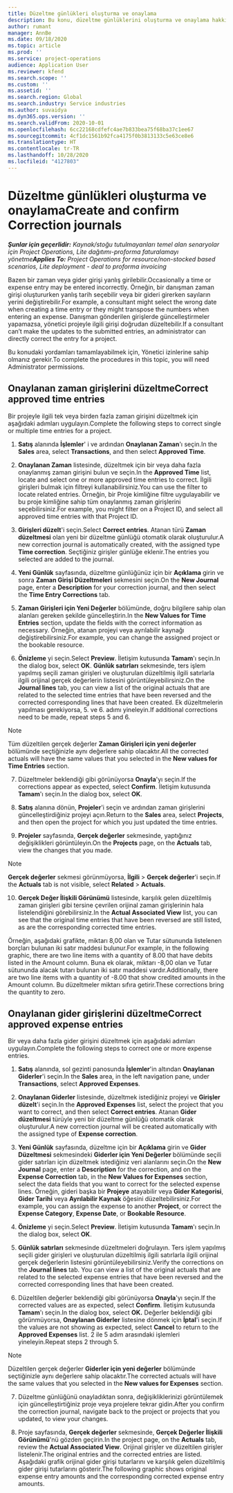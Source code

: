 ```yaml
---
title: Düzeltme günlükleri oluşturma ve onaylama
description: Bu konu, düzeltme günlüklerini oluşturma ve onaylama hakkında bilgi sağlar.
author: rumant
manager: AnnBe
ms.date: 09/18/2020
ms.topic: article
ms.prod: ''
ms.service: project-operations
audience: Application User
ms.reviewer: kfend
ms.search.scope: ''
ms.custom: ''
ms.assetid: ''
ms.search.region: Global
ms.search.industry: Service industries
ms.author: suvaidya
ms.dyn365.ops.version: ''
ms.search.validFrom: 2020-10-01
ms.openlocfilehash: 6cc22168cdfefc4ae7b833bea75f68ba37c1ee67
ms.sourcegitcommit: 4cf1dc1561b92fca4175f0b3813133c5e63ce8e6
ms.translationtype: HT
ms.contentlocale: tr-TR
ms.lasthandoff: 10/28/2020
ms.locfileid: "4127803"
---
```

# <a name="create-and-confirm-correction-journals"></a><span data-ttu-id="8397c-103">Düzeltme günlükleri oluşturma ve onaylama</span><span class="sxs-lookup"><span data-stu-id="8397c-103">Create and confirm Correction journals</span></span>

<span data-ttu-id="8397c-104">_**Şunlar için geçerlidir:** Kaynak/stoğu tutulmayanları temel alan senaryolar için Project Operations, Lite dağıtımı-proforma faturalamayı yönetme_</span><span class="sxs-lookup"><span data-stu-id="8397c-104">_**Applies To:** Project Operations for resource/non-stocked based scenarios, Lite deployment - deal to proforma invoicing_</span></span>

<span data-ttu-id="8397c-105">Bazen bir zaman veya gider girişi yanlış girilebilir.</span><span class="sxs-lookup"><span data-stu-id="8397c-105">Occasionally a time or expense entry may be entered incorrectly.</span></span> <span data-ttu-id="8397c-106">Örneğin, bir danışman zaman girişi oluştururken yanlış tarih seçebilir veya bir gideri girerken sayıların yerini değiştirebilir.</span><span class="sxs-lookup"><span data-stu-id="8397c-106">For example, a consultant might select the wrong date when creating a time entry or they might transpose the numbers when entering an expense.</span></span> <span data-ttu-id="8397c-107">Danışman gönderilen girişlerde güncelleştirmeler yapamazsa, yönetici projeyle ilgili girişi doğrudan düzeltebilir.</span><span class="sxs-lookup"><span data-stu-id="8397c-107">If a consultant can’t make the updates to the submitted entries, an administrator can directly correct the entry for a project.</span></span>

<span data-ttu-id="8397c-108">Bu konudaki yordamları tamamlayabilmek için, Yönetici izinlerine sahip olmanız gerekir.</span><span class="sxs-lookup"><span data-stu-id="8397c-108">To complete the procedures in this topic, you will need Administrator permissions.</span></span>

## <a name="correct-approved-time-entries"></a><span data-ttu-id="8397c-109">Onaylanan zaman girişlerini düzeltme</span><span class="sxs-lookup"><span data-stu-id="8397c-109">Correct approved time entries</span></span>     

<span data-ttu-id="8397c-110">Bir projeyle ilgili tek veya birden fazla zaman girişini düzeltmek için aşağıdaki adımları uygulayın.</span><span class="sxs-lookup"><span data-stu-id="8397c-110">Complete the following steps to correct single or multiple time entries for a project.</span></span>

1. <span data-ttu-id="8397c-111">**Satış** alanında **İşlemler**' i ve ardından **Onaylanan Zaman**'ı seçin.</span><span class="sxs-lookup"><span data-stu-id="8397c-111">In the **Sales** area, select **Transactions**, and then select **Approved Time**.</span></span> 

2. <span data-ttu-id="8397c-112">**Onaylanan Zaman** listesinde, düzeltmek için bir veya daha fazla onaylanmış zaman girişini bulun ve seçin.</span><span class="sxs-lookup"><span data-stu-id="8397c-112">In the **Approved Time** list, locate and select one or more approved time entries to correct.</span></span> <span data-ttu-id="8397c-113">İlgili girişleri bulmak için filtreyi kullanabilirsiniz.</span><span class="sxs-lookup"><span data-stu-id="8397c-113">You can use the filter to locate related entries.</span></span> <span data-ttu-id="8397c-114">Örneğin, bir Proje kimliğine filtre uygulayabilir ve bu proje kimliğine sahip tüm onaylanmış zaman girişlerini seçebilirsiniz.</span><span class="sxs-lookup"><span data-stu-id="8397c-114">For example, you might filter on a Project ID, and select all approved time entries with that Project ID.</span></span>

3. <span data-ttu-id="8397c-115">**Girişleri düzelt**'i seçin.</span><span class="sxs-lookup"><span data-stu-id="8397c-115">Select **Correct entries**.</span></span> <span data-ttu-id="8397c-116">Atanan türü **Zaman düzeltmesi** olan yeni bir düzeltme günlüğü otomatik olarak oluşturulur.</span><span class="sxs-lookup"><span data-stu-id="8397c-116">A new correction journal is automatically created, with the assigned type **Time correction**.</span></span> <span data-ttu-id="8397c-117">Seçtiğiniz girişler günlüğe eklenir.</span><span class="sxs-lookup"><span data-stu-id="8397c-117">The entries you selected are added to the journal.</span></span> 

4. <span data-ttu-id="8397c-118">**Yeni Günlük** sayfasında, düzeltme günlüğünüz için bir **Açıklama** girin ve sonra **Zaman Girişi Düzeltmeleri** sekmesini seçin.</span><span class="sxs-lookup"><span data-stu-id="8397c-118">On the **New Journal** page, enter a **Description** for your correction journal, and then select the **Time Entry Corrections** tab.</span></span>  

5. <span data-ttu-id="8397c-119">**Zaman Girişleri için Yeni Değerler** bölümünde, doğru bilgilere sahip olan alanları gereken şekilde güncelleştirin.</span><span class="sxs-lookup"><span data-stu-id="8397c-119">In the **New Values for Time Entries** section, update the fields with the correct information as necessary.</span></span> <span data-ttu-id="8397c-120">Örneğin, atanan projeyi veya ayrılabilir kaynağı değiştirebilirsiniz.</span><span class="sxs-lookup"><span data-stu-id="8397c-120">For example, you can change the assigned project or the bookable resource.</span></span>

6. <span data-ttu-id="8397c-121">**Önizleme** yi seçin.</span><span class="sxs-lookup"><span data-stu-id="8397c-121">Select **Preview**.</span></span> <span data-ttu-id="8397c-122">İletişim kutusunda **Tamam**'ı seçin.</span><span class="sxs-lookup"><span data-stu-id="8397c-122">In the dialog box, select **OK**.</span></span> <span data-ttu-id="8397c-123">**Günlük satırları** sekmesinde, ters işlem yapılmış seçili zaman girişleri ve oluşturulan düzeltilmiş ilgili satırlarla ilgili orijinal gerçek değerlerin listesini görüntüleyebilirsiniz.</span><span class="sxs-lookup"><span data-stu-id="8397c-123">On the **Journal lines** tab, you can view a list of the original actuals that are related to the selected time entries that have been reversed and the corrected corresponding lines that have been created.</span></span> <span data-ttu-id="8397c-124">Ek düzeltmelerin yapılması gerekiyorsa, 5. ve 6. adımı yineleyin.</span><span class="sxs-lookup"><span data-stu-id="8397c-124">If additional corrections need to be made, repeat steps 5 and 6.</span></span> 

> [!NOTE]
> <span data-ttu-id="8397c-125">Tüm düzeltilen gerçek değerler **Zaman Girişleri için yeni değerler** bölümünde seçtiğinizle aynı değerlere sahip olacaktır.</span><span class="sxs-lookup"><span data-stu-id="8397c-125">All the corrected actuals will have the same values that you selected in the **New values for Time Entries** section.</span></span>

7. <span data-ttu-id="8397c-126">Düzeltmeler beklendiği gibi görünüyorsa **Onayla**'yı seçin.</span><span class="sxs-lookup"><span data-stu-id="8397c-126">If the corrections appear as expected, select **Confirm**.</span></span> <span data-ttu-id="8397c-127">İletişim kutusunda **Tamam**'ı seçin.</span><span class="sxs-lookup"><span data-stu-id="8397c-127">In the dialog box, select **OK**.</span></span>

8. <span data-ttu-id="8397c-128">**Satış** alanına dönün, **Projeler**'i seçin ve ardından zaman girişlerini güncelleştirdiğiniz projeyi açın.</span><span class="sxs-lookup"><span data-stu-id="8397c-128">Return to the **Sales** area, select **Projects**, and then open the project for which you just updated the time entries.</span></span> 

9. <span data-ttu-id="8397c-129">**Projeler** sayfasında, **Gerçek değerler** sekmesinde, yaptığınız değişiklikleri görüntüleyin.</span><span class="sxs-lookup"><span data-stu-id="8397c-129">On the **Projects** page, on the **Actuals** tab, view the changes that you made.</span></span> 

> [!NOTE]
> <span data-ttu-id="8397c-130">**Gerçek değerler** sekmesi görünmüyorsa, **İlgili** > **Gerçek değerler**'i seçin.</span><span class="sxs-lookup"><span data-stu-id="8397c-130">If the **Actuals** tab is not visible, select **Related** > **Actuals**.</span></span>  

10. <span data-ttu-id="8397c-131">**Gerçek Değer İlişkili Görünümü** listesinde, karşılık gelen düzeltilmiş zaman girişleri gibi tersine çevrilen orijinal zaman girişlerinin hala listelendiğini görebilirsiniz.</span><span class="sxs-lookup"><span data-stu-id="8397c-131">In the **Actual Associated View** list, you can see that the original time entries that have been reversed are still listed, as are the corresponding corrected time entries.</span></span> 

<span data-ttu-id="8397c-132">Örneğin, aşağıdaki grafikte, miktarı 8,00 olan ve Tutar sütununda listelenen borçları bulunan iki satır maddesi bulunur.</span><span class="sxs-lookup"><span data-stu-id="8397c-132">For example, in the following graphic, there are two line items with a quantity of 8.00 that have debits listed in the Amount column.</span></span> <span data-ttu-id="8397c-133">Buna ek olarak, miktarı -8,00 olan ve Tutar sütununda alacak tutarı bulunan iki satır maddesi vardır.</span><span class="sxs-lookup"><span data-stu-id="8397c-133">Additionally, there are two line items with a quantity of -8.00 that show credited amounts in the Amount column.</span></span> <span data-ttu-id="8397c-134">Bu düzeltmeler miktarı sıfıra getirir.</span><span class="sxs-lookup"><span data-stu-id="8397c-134">These corrections bring the quantity to zero.</span></span>

 
## <a name="correct-approved-expense-entries"></a><span data-ttu-id="8397c-135">Onaylanan gider girişlerini düzeltme</span><span class="sxs-lookup"><span data-stu-id="8397c-135">Correct approved expense entries</span></span>

<span data-ttu-id="8397c-136">Bir veya daha fazla gider girişini düzeltmek için aşağıdaki adımları uygulayın.</span><span class="sxs-lookup"><span data-stu-id="8397c-136">Complete the following steps to correct one or more expense entries.</span></span> 

1. <span data-ttu-id="8397c-137">**Satış** alanında, sol gezinti panosunda **İşlemler**'in altından **Onaylanan Giderler**'i seçin.</span><span class="sxs-lookup"><span data-stu-id="8397c-137">In the **Sales** area, in the left navigation pane, under **Transactions**, select **Approved Expenses**.</span></span>

2. <span data-ttu-id="8397c-138">**Onaylanan Giderler** listesinde, düzeltmek istediğiniz projeyi ve **Girişler düzelt**'i seçin.</span><span class="sxs-lookup"><span data-stu-id="8397c-138">In the **Approved Expenses** list, select the project that you want to correct, and then select **Correct entries**.</span></span> <span data-ttu-id="8397c-139">Atanan **Gider düzeltmesi** türüyle yeni bir düzeltme günlüğü otomatik olarak oluşturulur.</span><span class="sxs-lookup"><span data-stu-id="8397c-139">A new correction journal will be created automatically with the assigned type of **Expense correction**.</span></span> 

3. <span data-ttu-id="8397c-140">**Yeni Günlük** sayfasında, düzeltme için bir **Açıklama** girin ve **Gider Düzeltmesi** sekmesindeki **Giderler için Yeni Değerler** bölümünde seçili gider satırları için düzeltmek istediğiniz veri alanlarını seçin.</span><span class="sxs-lookup"><span data-stu-id="8397c-140">On the **New Journal** page, enter a **Description** for the correction, and on the **Expense Correction** tab, in the **New Values for Expenses** section, select the data fields that you want to correct for the selected expense lines.</span></span> <span data-ttu-id="8397c-141">Örneğin, gideri başka bir **Projeye** atayabilir veya **Gider Kategorisi**, **Gider Tarihi** veya **Ayrılabilir Kaynak** öğesini düzeltebilirsiniz.</span><span class="sxs-lookup"><span data-stu-id="8397c-141">For example, you can assign the expense to another **Project**, or correct the **Expense Category**, **Expense Date**, or **Bookable Resource**.</span></span>

4. <span data-ttu-id="8397c-142">**Önizleme** yi seçin.</span><span class="sxs-lookup"><span data-stu-id="8397c-142">Select **Preview**.</span></span> <span data-ttu-id="8397c-143">İletişim kutusunda **Tamam**'ı seçin.</span><span class="sxs-lookup"><span data-stu-id="8397c-143">In the dialog box, select **OK**.</span></span> 

5. <span data-ttu-id="8397c-144">**Günlük satırları** sekmesinde düzeltmeleri doğrulayın. Ters işlem yapılmış seçili gider girişleri ve oluşturulan düzeltilmiş ilgili satırlarla ilgili orijinal gerçek değerlerin listesini görüntüleyebilirsiniz.</span><span class="sxs-lookup"><span data-stu-id="8397c-144">Verify the corrections on the **Journal lines** tab. You can view a list of the original actuals that are related to the selected expense entries that have been reversed and the corrected corresponding lines that have been created.</span></span>

6. <span data-ttu-id="8397c-145">Düzeltilen değerler beklendiği gibi görünüyorsa **Onayla**'yı seçin.</span><span class="sxs-lookup"><span data-stu-id="8397c-145">If the corrected values are as expected, select **Confirm**.</span></span> <span data-ttu-id="8397c-146">İletişim kutusunda **Tamam**'ı seçin.</span><span class="sxs-lookup"><span data-stu-id="8397c-146">In the dialog box, select **OK.**</span></span> <span data-ttu-id="8397c-147">Değerler beklendiği gibi görünmüyorsa, **Onaylanan Giderler** listesine dönmek için **İptal**'i seçin.</span><span class="sxs-lookup"><span data-stu-id="8397c-147">If the values are not showing as expected, select **Cancel** to return to the **Approved Expenses** list.</span></span> <span data-ttu-id="8397c-148">2 ile 5 adım arasındaki işlemleri yineleyin.</span><span class="sxs-lookup"><span data-stu-id="8397c-148">Repeat steps 2 through 5.</span></span> 

> [!NOTE]
> <span data-ttu-id="8397c-149">Düzeltilen gerçek değerler **Giderler için yeni değerler** bölümünde seçtiğinizle aynı değerlere sahip olacaktır.</span><span class="sxs-lookup"><span data-stu-id="8397c-149">The corrected actuals will have the same values that you selected in the **New values for Expenses** section.</span></span>

7. <span data-ttu-id="8397c-150">Düzeltme günlüğünü onayladıktan sonra, değişikliklerinizi görüntülemek için güncelleştirtiğiniz proje veya projelere tekrar gidin.</span><span class="sxs-lookup"><span data-stu-id="8397c-150">After you confirm the correction journal, navigate back to the project or projects that you updated, to view your changes.</span></span>  

8. <span data-ttu-id="8397c-151">Proje sayfasında, **Gerçek değerler** sekmesinde, **Gerçek Değerler İlişkili Görünümü**'nü gözden geçirin.</span><span class="sxs-lookup"><span data-stu-id="8397c-151">In the project page, on the **Actuals** tab, review the **Actual Associated View**.</span></span> <span data-ttu-id="8397c-152">Orijinal girişler ve düzeltilen girişler listelenir.</span><span class="sxs-lookup"><span data-stu-id="8397c-152">The original entries and the corrected entries are listed.</span></span> <span data-ttu-id="8397c-153">Aşağıdaki grafik orijinal gider girişi tutarlarını ve karşılık gelen düzeltilmiş gider girişi tutarlarını gösterir.</span><span class="sxs-lookup"><span data-stu-id="8397c-153">The following graphic shows original expense entry amounts and the corresponding corrected expense entry amounts.</span></span> 


